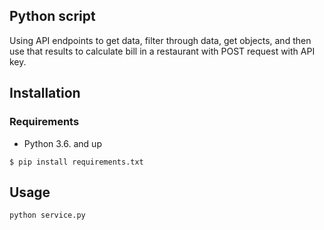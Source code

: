 ## Python script

Using API endpoints to get data, filter through data, get objects, and then use that results to calculate bill in a restaurant with POST request with API key.

## Installation

### Requirements
* Python 3.6. and up

`$ pip install requirements.txt`

## Usage

```python
python service.py
```

